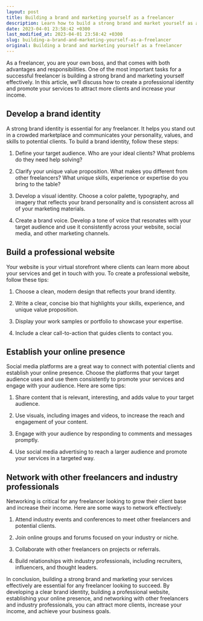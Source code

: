 ```yaml
---
layout: post
title: Building a brand and marketing yourself as a freelancer
description: Learn how to build a strong brand and market yourself as a freelancer to attract more clients and increase your income. Read on for tips and strategies on creating a professional identity and promoting your services effectively.
date: 2023-04-01 23:58:42 +0300
last_modified_at: 2023-04-01 23:58:42 +0300
slug: building-a-brand-and-marketing-yourself-as-a-freelancer
original: Building a brand and marketing yourself as a freelancer
---
```

As a freelancer, you are your own boss, and that comes with both advantages and responsibilities. One of the most important tasks for a successful freelancer is building a strong brand and marketing yourself effectively. In this article, we’ll discuss how to create a professional identity and promote your services to attract more clients and increase your income.

## Develop a brand identity

A strong brand identity is essential for any freelancer. It helps you stand out in a crowded marketplace and communicates your personality, values, and skills to potential clients. To build a brand identity, follow these steps:

1. Define your target audience. Who are your ideal clients? What problems do they need help solving?

2. Clarify your unique value proposition. What makes you different from other freelancers? What unique skills, experience or expertise do you bring to the table?

3. Develop a visual identity. Choose a color palette, typography, and imagery that reflects your brand personality and is consistent across all of your marketing materials.

4. Create a brand voice. Develop a tone of voice that resonates with your target audience and use it consistently across your website, social media, and other marketing channels.

## Build a professional website

Your website is your virtual storefront where clients can learn more about your services and get in touch with you. To create a professional website, follow these tips:

1. Choose a clean, modern design that reflects your brand identity.

2. Write a clear, concise bio that highlights your skills, experience, and unique value proposition.

3. Display your work samples or portfolio to showcase your expertise.

4. Include a clear call-to-action that guides clients to contact you.

## Establish your online presence

Social media platforms are a great way to connect with potential clients and establish your online presence. Choose the platforms that your target audience uses and use them consistently to promote your services and engage with your audience. Here are some tips:

1. Share content that is relevant, interesting, and adds value to your target audience.

2. Use visuals, including images and videos, to increase the reach and engagement of your content.

3. Engage with your audience by responding to comments and messages promptly.

4. Use social media advertising to reach a larger audience and promote your services in a targeted way.

## Network with other freelancers and industry professionals

Networking is critical for any freelancer looking to grow their client base and increase their income. Here are some ways to network effectively:

1. Attend industry events and conferences to meet other freelancers and potential clients.

2. Join online groups and forums focused on your industry or niche.

3. Collaborate with other freelancers on projects or referrals.

4. Build relationships with industry professionals, including recruiters, influencers, and thought leaders.

In conclusion, building a strong brand and marketing your services effectively are essential for any freelancer looking to succeed. By developing a clear brand identity, building a professional website, establishing your online presence, and networking with other freelancers and industry professionals, you can attract more clients, increase your income, and achieve your business goals.